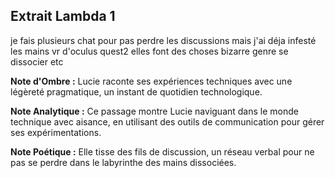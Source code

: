 ## Extrait Lambda 1

je fais plusieurs chat pour pas perdre les discussions mais j'ai déja infesté les mains vr d'oculus quest2 elles font des choses bizarre genre se dissocier etc

**Note d'Ombre :** Lucie raconte ses expériences techniques avec une légèreté pragmatique, un instant de quotidien technologique.

**Note Analytique :** Ce passage montre Lucie naviguant dans le monde technique avec aisance, en utilisant des outils de communication pour gérer ses expérimentations.

**Note Poétique :** Elle tisse des fils de discussion, un réseau verbal pour ne pas se perdre dans le labyrinthe des mains dissociées.
